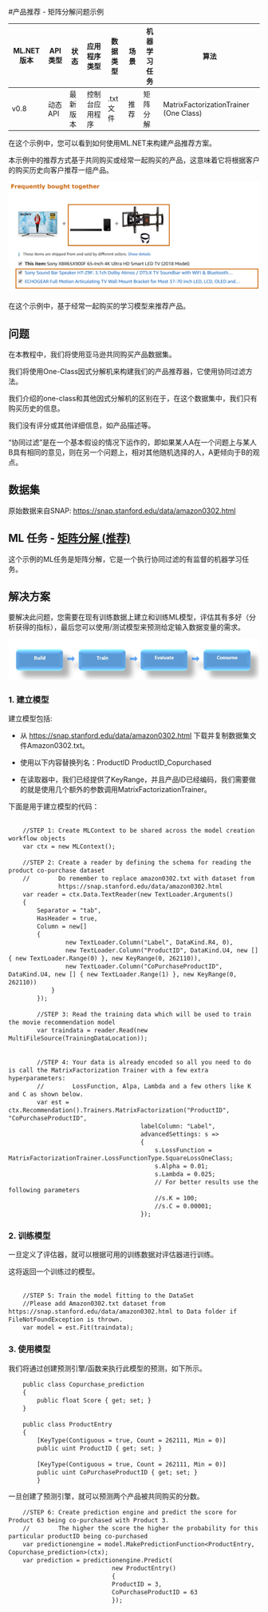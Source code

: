 #产品推荐 - 矩阵分解问题示例

| ML.NET 版本 | API 类型          | 状态                        | 应用程序类型    | 数据类型 | 场景            | 机器学习任务                   | 算法                  |
|----------------|-------------------|-------------------------------|-------------|-----------|---------------------|---------------------------|-----------------------------|
| v0.8   | 动态 API | 最新版本 | 控制台应用程序 | .txt 文件 | 推荐 | 矩阵分解 | MatrixFactorizationTrainer (One Class)|

在这个示例中，您可以看到如何使用ML.NET来构建产品推荐方案。

本示例中的推荐方式基于共同购买或经常一起购买的产品，这意味着它将根据客户的购买历史向客户推荐一组产品。

![替代文字](https://github.com/dotnet/machinelearning-samples/blob/master/samples/csharp/getting-started/MatrixFactorization_ProductRecommendation/ProductRecommender/Data/frequentlyboughttogether.png)

在这个示例中，基于经常一起购买的学习模型来推荐产品。

## 问题
在本教程中，我们将使用亚马逊共同购买产品数据集。

我们将使用One-Class因式分解机来构建我们的产品推荐器，它使用协同过滤方法。

我们介绍的one-class和其他因式分解机的区别在于，在这个数据集中，我们只有购买历史的信息。

我们没有评分或其他详细信息，如产品描述等。

“协同过滤”是在一个基本假设的情况下运作的，即如果某人A在一个问题上与某人B具有相同的意见，则在另一个问题上，相对其他随机选择的人，A更倾向于B的观点。

## 数据集
原始数据来自SNAP:
https://snap.stanford.edu/data/amazon0302.html


## ML 任务 - [矩阵分解 (推荐)](https://docs.microsoft.com/en-us/dotnet/machine-learning/resources/tasks#recommendation)

这个示例的ML任务是矩阵分解，它是一个执行协同过滤的有监督的机器学习任务。

## 解决方案

要解决此问题，您需要在现有训练数据上建立和训练ML模型，评估其有多好（分析获得的指标），最后您可以使用/测试模型来预测给定输入数据变量的需求。

![建立 -> 训练 -> 评估 -> 使用](../shared_content/modelpipeline.png)

### 1. 建立模型

建立模型包括: 

* 从 https://snap.stanford.edu/data/amazon0302.html 下载并复制数据集文件Amazon0302.txt。

* 使用以下内容替换列名：ProductID	ProductID_Copurchased

* 在读取器中，我们已经提供了KeyRange，并且产品ID已经编码，我们需要做的就是使用几个额外的参数调用MatrixFactorizationTrainer。


下面是用于建立模型的代码：
```CSharp
 
    //STEP 1: Create MLContext to be shared across the model creation workflow objects 
    var ctx = new MLContext();

    //STEP 2: Create a reader by defining the schema for reading the product co-purchase dataset
    //        Do remember to replace amazon0302.txt with dataset from 
              https://snap.stanford.edu/data/amazon0302.html
    var reader = ctx.Data.TextReader(new TextLoader.Arguments()
    {
        Separator = "tab",
        HasHeader = true,
        Column = new[]
        {
                new TextLoader.Column("Label", DataKind.R4, 0),
                new TextLoader.Column("ProductID", DataKind.U4, new [] { new TextLoader.Range(0) }, new KeyRange(0, 262110)),
                new TextLoader.Column("CoPurchaseProductID", DataKind.U4, new [] { new TextLoader.Range(1) }, new KeyRange(0, 262110))
            }
        });

        //STEP 3: Read the training data which will be used to train the movie recommendation model
        var traindata = reader.Read(new MultiFileSource(TrainingDataLocation));


        //STEP 4: Your data is already encoded so all you need to do is call the MatrixFactorization Trainer with a few extra hyperparameters:
        //        LossFunction, Alpa, Lambda and a few others like K and C as shown below. 
        var est = ctx.Recommendation().Trainers.MatrixFactorization("ProductID", "CoPurchaseProductID",  
                                     labelColumn: "Label",
                                     advancedSettings: s =>
                                     {
                                         s.LossFunction = MatrixFactorizationTrainer.LossFunctionType.SquareLossOneClass;
                                         s.Alpha = 0.01;
                                         s.Lambda = 0.025;
                                         // For better results use the following parameters
                                         //s.K = 100;
                                         //s.C = 0.00001;
                                     });
```

### 2. 训练模型 

一旦定义了评估器，就可以根据可用的训练数据对评估器进行训练。

这将返回一个训练过的模型。

```CSharp

    //STEP 5: Train the model fitting to the DataSet
    //Please add Amazon0302.txt dataset from https://snap.stanford.edu/data/amazon0302.html to Data folder if FileNotFoundException is thrown.
    var model = est.Fit(traindata);

```

### 3. 使用模型 

我们将通过创建预测引擎/函数来执行此模型的预测，如下所示。

```CSharp
    public class Copurchase_prediction
    {
        public float Score { get; set; }
    }

    public class ProductEntry
    {
        [KeyType(Contiguous = true, Count = 262111, Min = 0)]
        public uint ProductID { get; set; }

        [KeyType(Contiguous = true, Count = 262111, Min = 0)]
        public uint CoPurchaseProductID { get; set; }
        }
```

一旦创建了预测引擎，就可以预测两个产品被共同购买的分数。

```CSharp
    //STEP 6: Create prediction engine and predict the score for Product 63 being co-purchased with Product 3.
    //        The higher the score the higher the probability for this particular productID being co-purchased 
    var predictionengine = model.MakePredictionFunction<ProductEntry, Copurchase_prediction>(ctx);
    var prediction = predictionengine.Predict(
                             new ProductEntry()
                             {
                             ProductID = 3,
                             CoPurchaseProductID = 63
                             });
```
